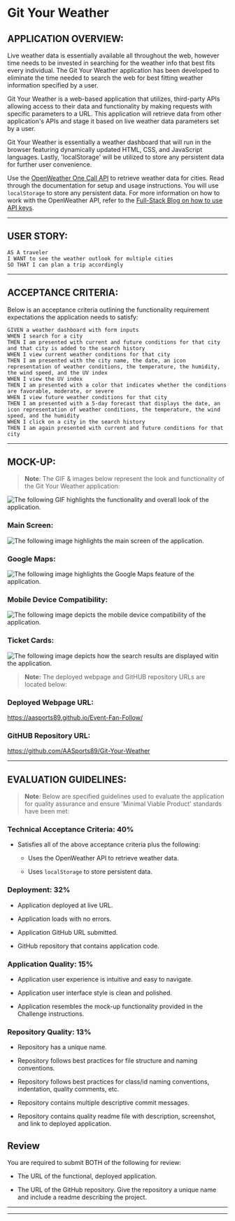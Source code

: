 # Git Your Weather

## APPLICATION OVERVIEW:

Live weather data is essentially available all throughout the web, however time needs to be invested in searching for the weather info that best fits every individual. The Git Your Weather application has been developed to eliminate the time needed to search the web for best fitting weather information specified by a user.

Git Your Weather is a web-based application that utilizes, third-party APIs allowing access to their data and functionality by making requests with specific parameters to a URL. This application will retrieve data from other application's APIs and stage it based on live weather data parameters set by a user. 

Git Your Weather is essentially a weather dashboard that will run in the browser featuring dynamically updated HTML, CSS, and JavaScript languages. Lastly, 'localStorage' will be utilized to store any persistent data for further user convenience.

Use the [OpenWeather One Call API](https://openweathermap.org/api/one-call-api) to retrieve weather data for cities. Read through the documentation for setup and usage instructions. You will use `localStorage` to store any persistent data. For more information on how to work with the OpenWeather API, refer to the [Full-Stack Blog on how to use API keys](https://coding-boot-camp.github.io/full-stack/apis/how-to-use-api-keys).

- - -

## USER STORY:

```
AS A traveler
I WANT to see the weather outlook for multiple cities
SO THAT I can plan a trip accordingly
```

- - -

## ACCEPTANCE CRITERIA:

Below is an acceptance criteria outlining the functionality requirement expectations the application needs to satisfy:

```
GIVEN a weather dashboard with form inputs
WHEN I search for a city
THEN I am presented with current and future conditions for that city and that city is added to the search history
WHEN I view current weather conditions for that city
THEN I am presented with the city name, the date, an icon representation of weather conditions, the temperature, the humidity, the wind speed, and the UV index
WHEN I view the UV index
THEN I am presented with a color that indicates whether the conditions are favorable, moderate, or severe
WHEN I view future weather conditions for that city
THEN I am presented with a 5-day forecast that displays the date, an icon representation of weather conditions, the temperature, the wind speed, and the humidity
WHEN I click on a city in the search history
THEN I am again presented with current and future conditions for that city
```

- - -

## MOCK-UP:

> **Note**: The GIF & images below represent the look and functionality of the Git Your Weather application:


![The following GIF highlights the functionality and overall look of the application.](./assets/images/event-fan-follow.gif)


### Main Screen:

![The following image highlights the main screen of the application.](./assets/images/mapg.jpg)


### Google Maps:

![The following image highlights the Google Maps feature of the application.](./assets/images/pgm.jpg)


### Mobile Device Compatibility:

![The following image depicts the mobile device compatibility of the application.](./assets/images/pgmb.jpg)


### Ticket Cards:

![The following image depicts how the search results are displayed witin the application.](./assets/images/pgtk.jpg)


> **Note:** The deployed webpage and GitHUB repository URLs are located below:

### Deployed Webpage URL:
https://aasports89.github.io/Event-Fan-Follow/

### GitHUB Repository URL:
https://github.com/AASports89/Git-Your-Weather

- - -

## EVALUATION GUIDELINES:

> **Note**: Below are specified guidelines used to evaluate the application for quality assurance and ensure 'Minimal Viable Product' standards have been met:

### Technical Acceptance Criteria: 40%

* Satisfies all of the above acceptance criteria plus the following:

    * Uses the OpenWeather API to retrieve weather data.

    * Uses `localStorage` to store persistent data.

### Deployment: 32%

* Application deployed at live URL.

* Application loads with no errors.

* Application GitHub URL submitted.

* GitHub repository that contains application code.

### Application Quality: 15%

* Application user experience is intuitive and easy to navigate.

* Application user interface style is clean and polished.

* Application resembles the mock-up functionality provided in the Challenge instructions.

### Repository Quality: 13%

* Repository has a unique name.

* Repository follows best practices for file structure and naming conventions.

* Repository follows best practices for class/id naming conventions, indentation, quality comments, etc.

* Repository contains multiple descriptive commit messages.

* Repository contains quality readme file with description, screenshot, and link to deployed application.

## Review

You are required to submit BOTH of the following for review:

* The URL of the functional, deployed application.

* The URL of the GitHub repository. Give the repository a unique name and include a readme describing the project.

- - -
- - -